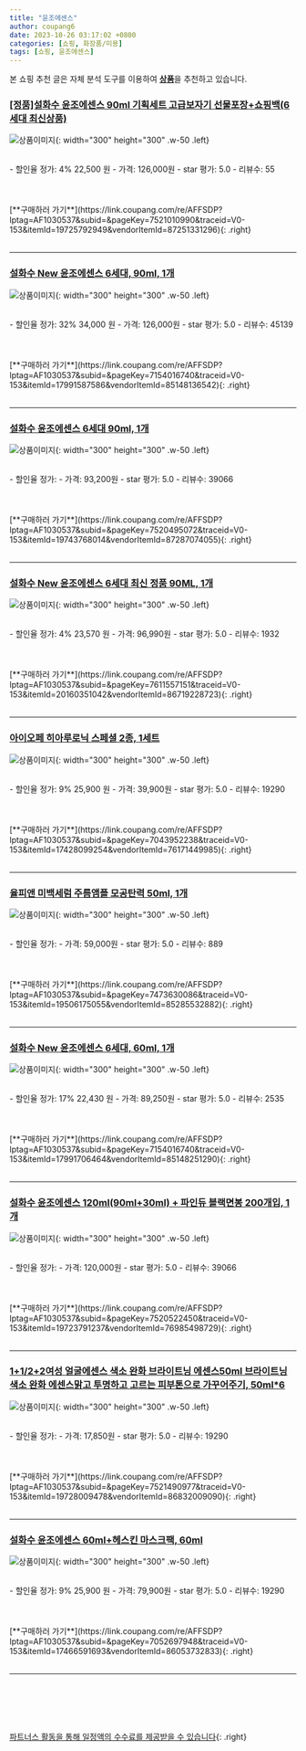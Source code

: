 ```yaml
---
title: "윤조에센스"
author: coupang6
date: 2023-10-26 03:17:02 +0800
categories: [쇼핑, 화장품/미용]
tags: [쇼핑, 윤조에센스]
---
```


본 쇼핑 추천 글은 자체 분석 도구를 이용하여 [**상품**](https://link.coupang.com/a/bao1ui)을 추천하고 있습니다.

### [[정품]설화수 윤조에센스 90ml 기획세트 고급보자기 선물포장+쇼핑백(6세대 최신상품)](https://link.coupang.com/re/AFFSDP?lptag=AF1030537&subid=&pageKey=7521010990&traceid=V0-153&itemId=19725792949&vendorItemId=87251331296)

![상품이미지](https://thumbnail6.coupangcdn.com/thumbnails/remote/230x230ex/image/vendor_inventory/c584/4fd5b6a9b3f3faf3ce50c7df861535656ab498261c2eb3f357fcee7ea1a7.jpg){: width="300" height="300" .w-50 .left}


<br>
- 할인율 정가: 4%  22,500   원
- 가격: 126,000원
- star 평가: 5.0
- 리뷰수: 55
<br>
<br>
<br>
<br>
[**구매하러 가기**](https://link.coupang.com/re/AFFSDP?lptag=AF1030537&subid=&pageKey=7521010990&traceid=V0-153&itemId=19725792949&vendorItemId=87251331296){: .right}
<br>
<br>

---

### [설화수 New 윤조에센스 6세대, 90ml, 1개](https://link.coupang.com/re/AFFSDP?lptag=AF1030537&subid=&pageKey=7154016740&traceid=V0-153&itemId=17991587586&vendorItemId=85148136542)

![상품이미지](https://thumbnail6.coupangcdn.com/thumbnails/remote/230x230ex/image/retail/images/5843319823196011-2a7350ca-670b-47c3-a7cd-d0e0320e7787.jpg){: width="300" height="300" .w-50 .left}


<br>
- 할인율 정가: 32%  34,000   원
- 가격: 126,000원
- star 평가: 5.0
- 리뷰수: 45139
<br>
<br>
<br>
<br>
[**구매하러 가기**](https://link.coupang.com/re/AFFSDP?lptag=AF1030537&subid=&pageKey=7154016740&traceid=V0-153&itemId=17991587586&vendorItemId=85148136542){: .right}
<br>
<br>

---

### [설화수 윤조에센스 6세대 90ml, 1개](https://link.coupang.com/re/AFFSDP?lptag=AF1030537&subid=&pageKey=7520495072&traceid=V0-153&itemId=19743768014&vendorItemId=87287074055)

![상품이미지](https://thumbnail10.coupangcdn.com/thumbnails/remote/230x230ex/image/vendor_inventory/a8d3/0cfb8733123329740f5ed1f4eab1c433ba24e72cde98e007a125fe2baaef.jpg){: width="300" height="300" .w-50 .left}


<br>
- 할인율 정가: 
- 가격: 93,200원
- star 평가: 5.0
- 리뷰수: 39066
<br>
<br>
<br>
<br>
[**구매하러 가기**](https://link.coupang.com/re/AFFSDP?lptag=AF1030537&subid=&pageKey=7520495072&traceid=V0-153&itemId=19743768014&vendorItemId=87287074055){: .right}
<br>
<br>

---

### [설화수 New 윤조에센스 6세대 최신 정품 90ML, 1개](https://link.coupang.com/re/AFFSDP?lptag=AF1030537&subid=&pageKey=7611557151&traceid=V0-153&itemId=20160351042&vendorItemId=86719228723)

![상품이미지](https://thumbnail9.coupangcdn.com/thumbnails/remote/230x230ex/image/vendor_inventory/c90c/95e0ebf66fc56cca9c29267d0d5ce3f28c6c8353b641e4c0f3fb60feba85.jpg){: width="300" height="300" .w-50 .left}


<br>
- 할인율 정가: 4%  23,570   원
- 가격: 96,990원
- star 평가: 5.0
- 리뷰수: 1932
<br>
<br>
<br>
<br>
[**구매하러 가기**](https://link.coupang.com/re/AFFSDP?lptag=AF1030537&subid=&pageKey=7611557151&traceid=V0-153&itemId=20160351042&vendorItemId=86719228723){: .right}
<br>
<br>

---

### [아이오페 히아루로닉 스페셜 2종, 1세트](https://link.coupang.com/re/AFFSDP?lptag=AF1030537&subid=&pageKey=7043952238&traceid=V0-153&itemId=17428099254&vendorItemId=76171449985)

![상품이미지](https://thumbnail6.coupangcdn.com/thumbnails/remote/230x230ex/image/retail/images/1331030431878636-da13b664-b539-4ed3-a7cb-f8afd11cffbe.jpg){: width="300" height="300" .w-50 .left}


<br>
- 할인율 정가: 9%  25,900   원
- 가격: 39,900원
- star 평가: 5.0
- 리뷰수: 19290
<br>
<br>
<br>
<br>
[**구매하러 가기**](https://link.coupang.com/re/AFFSDP?lptag=AF1030537&subid=&pageKey=7043952238&traceid=V0-153&itemId=17428099254&vendorItemId=76171449985){: .right}
<br>
<br>

---

### [율피앤 미백세럼 주름앰플 모공탄력 50ml, 1개](https://link.coupang.com/re/AFFSDP?lptag=AF1030537&subid=&pageKey=7473630086&traceid=V0-153&itemId=19506175055&vendorItemId=85285532882)

![상품이미지](https://thumbnail10.coupangcdn.com/thumbnails/remote/230x230ex/image/vendor_inventory/7021/4661056d86b3b11923cdc271ce2b1756cd35d93acebd1f1e09a19f0a8679.jpg){: width="300" height="300" .w-50 .left}


<br>
- 할인율 정가: 
- 가격: 59,000원
- star 평가: 5.0
- 리뷰수: 889
<br>
<br>
<br>
<br>
[**구매하러 가기**](https://link.coupang.com/re/AFFSDP?lptag=AF1030537&subid=&pageKey=7473630086&traceid=V0-153&itemId=19506175055&vendorItemId=85285532882){: .right}
<br>
<br>

---

### [설화수 New 윤조에센스 6세대, 60ml, 1개](https://link.coupang.com/re/AFFSDP?lptag=AF1030537&subid=&pageKey=7154016740&traceid=V0-153&itemId=17991706464&vendorItemId=85148251290)

![상품이미지](https://thumbnail6.coupangcdn.com/thumbnails/remote/230x230ex/image/retail/images/7365518760476-d8e188a1-78fe-4ac6-bd03-6cdfe8de6d13.jpg){: width="300" height="300" .w-50 .left}


<br>
- 할인율 정가: 17%  22,430   원
- 가격: 89,250원
- star 평가: 5.0
- 리뷰수: 2535
<br>
<br>
<br>
<br>
[**구매하러 가기**](https://link.coupang.com/re/AFFSDP?lptag=AF1030537&subid=&pageKey=7154016740&traceid=V0-153&itemId=17991706464&vendorItemId=85148251290){: .right}
<br>
<br>

---

### [설화수 윤조에센스 120ml(90ml+30ml) + 파인듀 블랙면봉 200개입, 1개](https://link.coupang.com/re/AFFSDP?lptag=AF1030537&subid=&pageKey=7520522450&traceid=V0-153&itemId=19723791237&vendorItemId=76985498729)

![상품이미지](https://thumbnail8.coupangcdn.com/thumbnails/remote/230x230ex/image/vendor_inventory/7d6f/eea8e5b2f4c6141e2b9d1984956d19f09c84966cff9c00cadf4a0de1c464.jpg){: width="300" height="300" .w-50 .left}


<br>
- 할인율 정가: 
- 가격: 120,000원
- star 평가: 5.0
- 리뷰수: 39066
<br>
<br>
<br>
<br>
[**구매하러 가기**](https://link.coupang.com/re/AFFSDP?lptag=AF1030537&subid=&pageKey=7520522450&traceid=V0-153&itemId=19723791237&vendorItemId=76985498729){: .right}
<br>
<br>

---

### [1+1/2+2여성 얼굴에센스 색소 완화 브라이트닝 에센스50ml 브라이트닝 색소 완화 에센스맑고 투명하고 고르는 피부톤으로 가꾸어주기, 50ml*6](https://link.coupang.com/re/AFFSDP?lptag=AF1030537&subid=&pageKey=7521490977&traceid=V0-153&itemId=19728009478&vendorItemId=86832009090)

![상품이미지](https://thumbnail8.coupangcdn.com/thumbnails/remote/230x230ex/image/vendor_inventory/105c/4d30b5bd784794d0dfa888ba7e1e92d2d9e52ac8a850436b148456971ad7.png){: width="300" height="300" .w-50 .left}


<br>
- 할인율 정가: 
- 가격: 17,850원
- star 평가: 5.0
- 리뷰수: 19290
<br>
<br>
<br>
<br>
[**구매하러 가기**](https://link.coupang.com/re/AFFSDP?lptag=AF1030537&subid=&pageKey=7521490977&traceid=V0-153&itemId=19728009478&vendorItemId=86832009090){: .right}
<br>
<br>

---

### [설화수 윤조에센스 60ml+헤스킨 마스크팩, 60ml](https://link.coupang.com/re/AFFSDP?lptag=AF1030537&subid=&pageKey=7052697948&traceid=V0-153&itemId=17466591693&vendorItemId=86053732833)

![상품이미지](https://thumbnail10.coupangcdn.com/thumbnails/remote/230x230ex/image/vendor_inventory/019b/7c6b4ce6b61b112b83dc84cf35bc2de81f07aa1ed0889a1e5069ff440109.png){: width="300" height="300" .w-50 .left}


<br>
- 할인율 정가: 9%  25,900   원
- 가격: 79,900원
- star 평가: 5.0
- 리뷰수: 19290
<br>
<br>
<br>
<br>
[**구매하러 가기**](https://link.coupang.com/re/AFFSDP?lptag=AF1030537&subid=&pageKey=7052697948&traceid=V0-153&itemId=17466591693&vendorItemId=86053732833){: .right}
<br>
<br>

---
<br><br><br><br><br> [파트너스 활동을 통해 일정액의 수수료를 제공받을 수 있습니다](https://link.coupang.com/a/bao1ui){: .right}